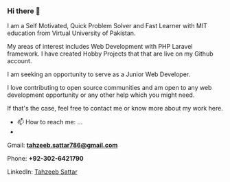 ### Hi there 👋

I am a Self Motivated, Quick Problem Solver and Fast Learner with MIT education from Virtual University of  Pakistan. 

My areas of interest includes Web Development with PHP Laravel framework. I have created Hobby Projects that that are live on my Github account.

I am seeking an opportunity to serve as a Junior Web Developer. 

I love contributing to open source communities and am open to any web development opportunity or any other help which you might need.

If that's the case, feel free to contact me or know more about my work here.


- 📫 How to reach me: ...
- 
Gmail: **tahzeeb.sattar786@gmail.com**

Phone: **+92-302-6421790**

LinkedIn: [Tahzeeb Sattar](https://www.linkedin.com/in/tahzeeb-sattar/)


<!--
**tahzeeb536/tahzeeb536** is a ✨ _special_ ✨ repository because its `README.md` (this file) appears on your GitHub profile.

Here are some ideas to get you started:

- 🔭 I’m currently working on ...
- 🌱 I’m currently learning ...
- 👯 I’m looking to collaborate on ...
- 🤔 I’m looking for help with ...
- 💬 Ask me about ...
- 📫 How to reach me: ...
- 😄 Pronouns: ...
- ⚡ Fun fact: ...
-->

